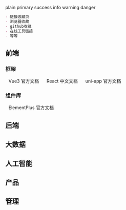 <script setup lang="ts">
import { Delete, Edit, Search, Share, Upload, Check, SuccessFilled, StarFilled, Right } from '@element-plus/icons-vue'
</script>

<el-button type="" text bg>plain</el-button>
<el-button type="primary" text bg>primary</el-button>
<el-button type="success" text bg>success</el-button>
<el-button type="info" text bg>info</el-button>
<el-button type="warning" text bg>warning</el-button>
<el-button type="danger" text bg>danger</el-button>

```md
- 链接收藏页
- 浏览器收藏
- github收藏
- 在线工具链接
- 等等
```

## 前端
### 框架
<el-button type="success" text bg :icon="SuccessFilled" style="margin: 10px">
  <el-link type="success" href="https://cn.vuejs.org/" target="_blank">Vue3 官方文档</el-link>
</el-button>
<el-button type="primary" text bg :icon="StarFilled" style="margin: 10px">
  <el-link type="primary" href="https://react.docschina.org/" target="_blank">React 中文文档</el-link>
</el-button>
<el-button type="success" text bg :icon="Right" style="margin: 10px">
  <el-link type="success" href="https://uniapp.dcloud.net.cn/" target="_blank">uni-app 官方文档</el-link>
</el-button>

### 组件库
<el-button type="primary" text bg style="margin: 10px">
  <el-link type="primary" href="https://element-plus.gitee.io/zh-CN/" target="_blank">ElementPlus 官方文档</el-link>
</el-button>

## 后端

## 大数据

## 人工智能

## 产品

## 管理
